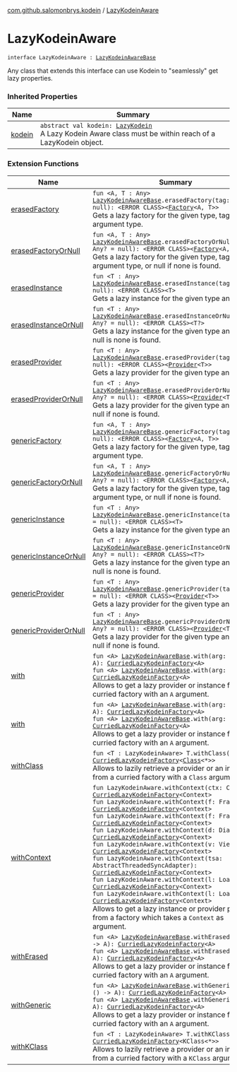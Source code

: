 [com.github.salomonbrys.kodein](index.md) / [LazyKodeinAware](.)

# LazyKodeinAware

`interface LazyKodeinAware : `[`LazyKodeinAwareBase`](-lazy-kodein-aware-base/index.md)

Any class that extends this interface can use Kodein to "seamlessly" get lazy properties.

### Inherited Properties

| Name | Summary |
|---|---|
| [kodein](-lazy-kodein-aware-base/kodein.md) | `abstract val kodein: `[`LazyKodein`](-lazy-kodein/index.md)<br>A Lazy Kodein Aware class must be within reach of a LazyKodein object. |

### Extension Functions

| Name | Summary |
|---|---|
| [erasedFactory](erased-factory.md) | `fun <A, T : Any> `[`LazyKodeinAwareBase`](-lazy-kodein-aware-base/index.md)`.erasedFactory(tag: Any? = null): <ERROR CLASS><`[`Factory`](-factory.md)`<A, T>>`<br>Gets a lazy factory for the given type, tag and argument type. |
| [erasedFactoryOrNull](erased-factory-or-null.md) | `fun <A, T : Any> `[`LazyKodeinAwareBase`](-lazy-kodein-aware-base/index.md)`.erasedFactoryOrNull(tag: Any? = null): <ERROR CLASS><`[`Factory`](-factory.md)`<A, T>?>`<br>Gets a lazy factory for the given type, tag and argument type, or null if none is found. |
| [erasedInstance](erased-instance.md) | `fun <T : Any> `[`LazyKodeinAwareBase`](-lazy-kodein-aware-base/index.md)`.erasedInstance(tag: Any? = null): <ERROR CLASS><T>`<br>Gets a lazy instance for the given type and tag. |
| [erasedInstanceOrNull](erased-instance-or-null.md) | `fun <T : Any> `[`LazyKodeinAwareBase`](-lazy-kodein-aware-base/index.md)`.erasedInstanceOrNull(tag: Any? = null): <ERROR CLASS><T?>`<br>Gets a lazy instance for the given type and tag, or null is none is found. |
| [erasedProvider](erased-provider.md) | `fun <T : Any> `[`LazyKodeinAwareBase`](-lazy-kodein-aware-base/index.md)`.erasedProvider(tag: Any? = null): <ERROR CLASS><`[`Provider`](-provider.md)`<T>>`<br>Gets a lazy provider for the given type and tag. |
| [erasedProviderOrNull](erased-provider-or-null.md) | `fun <T : Any> `[`LazyKodeinAwareBase`](-lazy-kodein-aware-base/index.md)`.erasedProviderOrNull(tag: Any? = null): <ERROR CLASS><`[`Provider`](-provider.md)`<T>?>`<br>Gets a lazy provider for the given type and tag, or null if none is found. |
| [genericFactory](generic-factory.md) | `fun <A, T : Any> `[`LazyKodeinAwareBase`](-lazy-kodein-aware-base/index.md)`.genericFactory(tag: Any? = null): <ERROR CLASS><`[`Factory`](-factory.md)`<A, T>>`<br>Gets a lazy factory for the given type, tag and argument type. |
| [genericFactoryOrNull](generic-factory-or-null.md) | `fun <A, T : Any> `[`LazyKodeinAwareBase`](-lazy-kodein-aware-base/index.md)`.genericFactoryOrNull(tag: Any? = null): <ERROR CLASS><`[`Factory`](-factory.md)`<A, T>?>`<br>Gets a lazy factory for the given type, tag and argument type, or null if none is found. |
| [genericInstance](generic-instance.md) | `fun <T : Any> `[`LazyKodeinAwareBase`](-lazy-kodein-aware-base/index.md)`.genericInstance(tag: Any? = null): <ERROR CLASS><T>`<br>Gets a lazy instance for the given type and tag. |
| [genericInstanceOrNull](generic-instance-or-null.md) | `fun <T : Any> `[`LazyKodeinAwareBase`](-lazy-kodein-aware-base/index.md)`.genericInstanceOrNull(tag: Any? = null): <ERROR CLASS><T?>`<br>Gets a lazy instance for the given type and tag, or null is none is found. |
| [genericProvider](generic-provider.md) | `fun <T : Any> `[`LazyKodeinAwareBase`](-lazy-kodein-aware-base/index.md)`.genericProvider(tag: Any? = null): <ERROR CLASS><`[`Provider`](-provider.md)`<T>>`<br>Gets a lazy provider for the given type and tag. |
| [genericProviderOrNull](generic-provider-or-null.md) | `fun <T : Any> `[`LazyKodeinAwareBase`](-lazy-kodein-aware-base/index.md)`.genericProviderOrNull(tag: Any? = null): <ERROR CLASS><`[`Provider`](-provider.md)`<T>?>`<br>Gets a lazy provider for the given type and tag, or null if none is found. |
| [with](with.md) | `fun <A> `[`LazyKodeinAwareBase`](-lazy-kodein-aware-base/index.md)`.with(arg: () -> A): `[`CurriedLazyKodeinFactory`](-curried-lazy-kodein-factory/index.md)`<A>`<br>`fun <A> `[`LazyKodeinAwareBase`](-lazy-kodein-aware-base/index.md)`.with(arg: A): `[`CurriedLazyKodeinFactory`](-curried-lazy-kodein-factory/index.md)`<A>`<br>Allows to get a lazy provider or instance from a curried factory with an `A` argument. |
| [with](../com.github.salomonbrys.kodein.erased/with.md) | `fun <A> `[`LazyKodeinAwareBase`](-lazy-kodein-aware-base/index.md)`.with(arg: () -> A): `[`CurriedLazyKodeinFactory`](-curried-lazy-kodein-factory/index.md)`<A>`<br>`fun <A> `[`LazyKodeinAwareBase`](-lazy-kodein-aware-base/index.md)`.with(arg: A): `[`CurriedLazyKodeinFactory`](-curried-lazy-kodein-factory/index.md)`<A>`<br>Allows to get a lazy provider or instance from a curried factory with an `A` argument. |
| [withClass](with-class.md) | `fun <T : LazyKodeinAware> T.withClass(): `[`CurriedLazyKodeinFactory`](-curried-lazy-kodein-factory/index.md)`<`[`Class`](http://docs.oracle.com/javase/6/docs/api/java/lang/Class.html)`<*>>`<br>Allows to lazily retrieve a provider or an instance from a curried factory with a `Class` argument. |
| [withContext](../com.github.salomonbrys.kodein.android/with-context.md) | `fun LazyKodeinAware.withContext(ctx: Context): `[`CurriedLazyKodeinFactory`](-curried-lazy-kodein-factory/index.md)`<Context>`<br>`fun LazyKodeinAware.withContext(f: Fragment): `[`CurriedLazyKodeinFactory`](-curried-lazy-kodein-factory/index.md)`<Context>`<br>`fun LazyKodeinAware.withContext(f: Fragment): `[`CurriedLazyKodeinFactory`](-curried-lazy-kodein-factory/index.md)`<Context>`<br>`fun LazyKodeinAware.withContext(d: Dialog): `[`CurriedLazyKodeinFactory`](-curried-lazy-kodein-factory/index.md)`<Context>`<br>`fun LazyKodeinAware.withContext(v: View): `[`CurriedLazyKodeinFactory`](-curried-lazy-kodein-factory/index.md)`<Context>`<br>`fun LazyKodeinAware.withContext(tsa: AbstractThreadedSyncAdapter): `[`CurriedLazyKodeinFactory`](-curried-lazy-kodein-factory/index.md)`<Context>`<br>`fun LazyKodeinAware.withContext(l: Loader<*>): `[`CurriedLazyKodeinFactory`](-curried-lazy-kodein-factory/index.md)`<Context>`<br>`fun LazyKodeinAware.withContext(l: Loader<*>): `[`CurriedLazyKodeinFactory`](-curried-lazy-kodein-factory/index.md)`<Context>`<br>Allows to get a lazy instance or provider property from a factory which takes a `Context` as argument. |
| [withErased](with-erased.md) | `fun <A> `[`LazyKodeinAwareBase`](-lazy-kodein-aware-base/index.md)`.withErased(arg: () -> A): `[`CurriedLazyKodeinFactory`](-curried-lazy-kodein-factory/index.md)`<A>`<br>`fun <A> `[`LazyKodeinAwareBase`](-lazy-kodein-aware-base/index.md)`.withErased(arg: A): `[`CurriedLazyKodeinFactory`](-curried-lazy-kodein-factory/index.md)`<A>`<br>Allows to get a lazy provider or instance from a curried factory with an `A` argument. |
| [withGeneric](with-generic.md) | `fun <A> `[`LazyKodeinAwareBase`](-lazy-kodein-aware-base/index.md)`.withGeneric(arg: () -> A): `[`CurriedLazyKodeinFactory`](-curried-lazy-kodein-factory/index.md)`<A>`<br>`fun <A> `[`LazyKodeinAwareBase`](-lazy-kodein-aware-base/index.md)`.withGeneric(arg: A): `[`CurriedLazyKodeinFactory`](-curried-lazy-kodein-factory/index.md)`<A>`<br>Allows to get a lazy provider or instance from a curried factory with an `A` argument. |
| [withKClass](with-k-class.md) | `fun <T : LazyKodeinAware> T.withKClass(): `[`CurriedLazyKodeinFactory`](-curried-lazy-kodein-factory/index.md)`<KClass<*>>`<br>Allows to lazily retrieve a provider or an instance from a curried factory with a `KClass` argument. |
